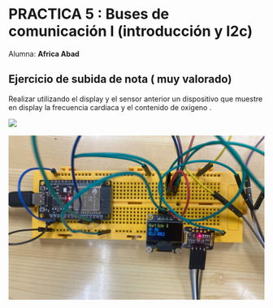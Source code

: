 # PRACTICA 5 :  Buses de comunicación I (introducción y I2c)
Alumna: **Africa Abad**
## Ejercicio de subida de nota  ( muy valorado) 

Realizar utilizando el display y el sensor anterior un dispositivo que muestre en display la frecuencia cardiaca  y el contenido de oxigeno .

![](im1.png)

![](im2.jpg)
